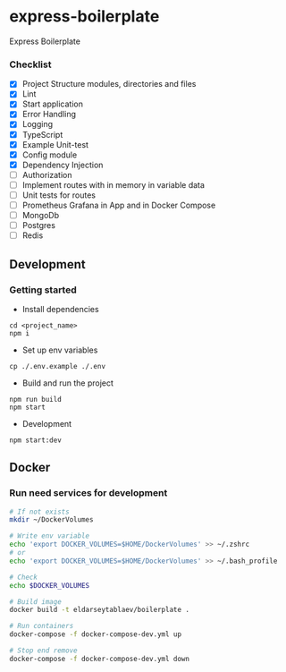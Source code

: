 # express-boilerplate
Express Boilerplate

### Checklist
- [x] Project Structure modules, directories and files
- [x] Lint
- [x] Start application
- [x] Error Handling
- [x] Logging
- [x] TypeScript
- [x] Example Unit-test
- [x] Config module
- [x] Dependency Injection
- [ ] Authorization
- [ ] Implement routes with in memory in variable data
- [ ] Unit tests for routes
- [ ] Prometheus Grafana in App and in Docker Compose
- [ ] MongoDb
- [ ] Postgres
- [ ] Redis

## Development

### Getting started
- Install dependencies
```
cd <project_name>
npm i
```

- Set up env variables
```
cp ./.env.example ./.env
```

- Build and run the project
```
npm run build
npm start
```

- Development
```
npm start:dev
```

## Docker
### Run need services for development
```bash
# If not exists
mkdir ~/DockerVolumes

# Write env variable
echo 'export DOCKER_VOLUMES=$HOME/DockerVolumes' >> ~/.zshrc
# or
echo 'export DOCKER_VOLUMES=$HOME/DockerVolumes' >> ~/.bash_profile

# Check
echo $DOCKER_VOLUMES

# Build image
docker build -t eldarseytablaev/boilerplate .

# Run containers
docker-compose -f docker-compose-dev.yml up

# Stop end remove
docker-compose -f docker-compose-dev.yml down
```
